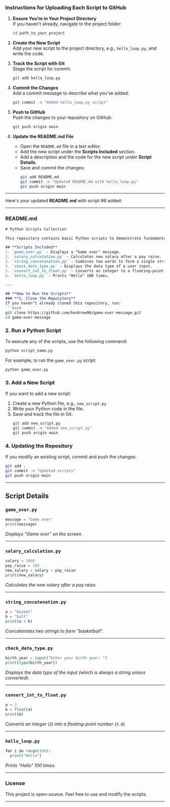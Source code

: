 ### **Instructions for Uploading Each Script to GitHub**

1. **Ensure You’re in Your Project Directory**  
   If you haven’t already, navigate to the project folder:
   ```bash
   cd path_to_your_project
   ```

2. **Create the New Script**  
   Add your new script to the project directory, e.g., `hello_loop.py`, and write the code.

3. **Track the Script with Git**  
   Stage the script for commit:
   ```bash
   git add hello_loop.py
   ```

4. **Commit the Changes**  
   Add a commit message to describe what you’ve added:
   ```bash
   git commit -m "Added hello_loop.py script"
   ```

5. **Push to GitHub**  
   Push the changes to your repository on GitHub:
   ```bash
   git push origin main
   ```

6. **Update the README.md File**  
   - Open the `README.md` file in a text editor.
   - Add the new script under the **Scripts Included** section.
   - Add a description and the code for the new script under **Script Details**.
   - Save and commit the changes:
     ```bash
     git add README.md
     git commit -m "Updated README.md with hello_loop.py"
     git push origin main
     ```

---
Here's your updated **README.md** with script #6 added:

---

### **README.md**  

```markdown
# Python Scripts Collection

This repository contains basic Python scripts to demonstrate fundamental programming concepts. Each script includes instructions on how to run it.

## **Scripts Included**
1. `game_over.py` - Displays a "Game over" message.
2. `salary_calculation.py` - Calculates new salary after a pay raise.
3. `string_concatenation.py` - Combines two words to form a single string.
4. `check_data_type.py` - Displays the data type of a user input.
5. `convert_int_to_float.py` - Converts an integer to a floating-point number.
6. `hello_loop.py` - Prints "Hello" 100 times.

---

## **How to Run the Scripts**
### **1. Clone the Repository**
If you haven’t already cloned this repository, run:
```bash
git clone https://github.com/kenbrew96/game-over-message.git
cd game-over-message
```

### **2. Run a Python Script**
To execute any of the scripts, use the following command:
```bash
python script_name.py
```
For example, to run the `game_over.py` script:
```bash
python game_over.py
```

### **3. Add a New Script**
If you want to add a new script:
1. Create a new Python file, e.g., `new_script.py`
2. Write your Python code in the file.
3. Save and track the file in Git:
   ```bash
   git add new_script.py
   git commit -m "Added new_script.py"
   git push origin main
   ```

### **4. Updating the Repository**
If you modify an existing script, commit and push the changes:
```bash
git add .
git commit -m "Updated scripts"
git push origin main
```

---

## **Script Details**
### `game_over.py`
```python
message = "Game over"
print(message)
```
*Displays "Game over" on the screen.*

---

### `salary_calculation.py`
```python
salary = 1000
pay_raise = 100
new_salary = salary + pay_raise
print(new_salary)
```
*Calculates the new salary after a pay raise.*

---

### `string_concatenation.py`
```python
a = "basket"
b = "ball"
print(a + b)
```
*Concatenates two strings to form "basketball".*

---

### `check_data_type.py`
```python
birth_year = input("Enter your birth year: ")
print(type(birth_year))
```
*Displays the data type of the input (which is always a string unless converted).*

---

### `convert_int_to_float.py`
```python
a = 3
b = float(a)
print(b)
```
*Converts an integer (`3`) into a floating-point number (`3.0`).*

---

### `hello_loop.py`
```python
for i in range(100):
  print("Hello")
```
*Prints "Hello" 100 times.*

---

### **License**
This project is open-source. Feel free to use and modify the scripts.

---
